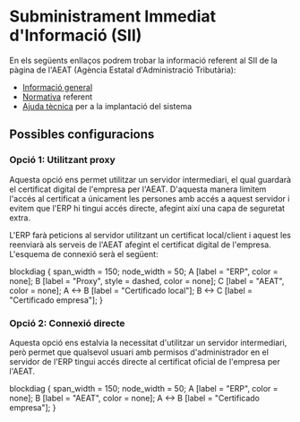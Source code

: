 # Subministrament Immediat d'Informació (SII)

En els següents enllaços podrem trobar la informació referent al SII de la
pàgina de l'AEAT (Agència Estatal d'Administració Tributària):

- [Informació general](http://www.agenciatributaria.es/AEAT.internet/G417/informacion.shtml)
- [Normativa](http://www.agenciatributaria.es/AEAT.internet/Inicio/Ayuda/Modelos__Procedimientos_y_Servicios/Ayuda_P_G417____IVA__Llevanza_de_libros_registro__SII_/Informacion_general/Nuevo_sistema_de_gestion_del_IVA_basado_en_el_Suministro_Inmediato_de_Informacion.shtml) referent
- [Ajuda tècnica](http://www.agenciatributaria.es/AEAT.internet/G417/tecnica.shtml) per a la implantació del sistema

## Possibles configuracions


### Opció 1: Utilitzant proxy

Aquesta opció ens permet utilitzar un servidor intermediari, el qual guardarà el
certificat digital de l'empresa per l'AEAT. D'aquesta manera limitem
l'accés al certificat a únicament les persones amb accés a aquest servidor i
evitem que l'ERP hi tingui accés directe, afegint així una capa de seguretat extra.

L'ERP farà peticions al servidor utilitzant un certificat local/client i aquest
les reenviarà als serveis de l'AEAT afegint el certificat digital de l'empresa.
L'esquema de connexió serà el següent:

blockdiag {
    span_width = 150;
    node_width = 50;
    A [label = "ERP", color = none];
    B [label = "Proxy", style = dashed, color = none];
    C [label = "AEAT", color = none];
    A <-> B [label = "Certificado local"];
    B <-> C [label = "Certificado empresa"];
}

### Opció 2: Connexió directe

Aquesta opció ens estalvia la necessitat d'utilitzar un servidor intermediari,
però permet que qualsevol usuari amb permisos d'administrador en el servidor de
l'ERP tingui accés directe al certificat oficial de l'empresa per l'AEAT.

blockdiag {
    span_width = 150;
    node_width = 50;
    A [label = "ERP", color = none];
    B [label = "AEAT", color = none];
    A <-> B [label = "Certificado empresa"];
}